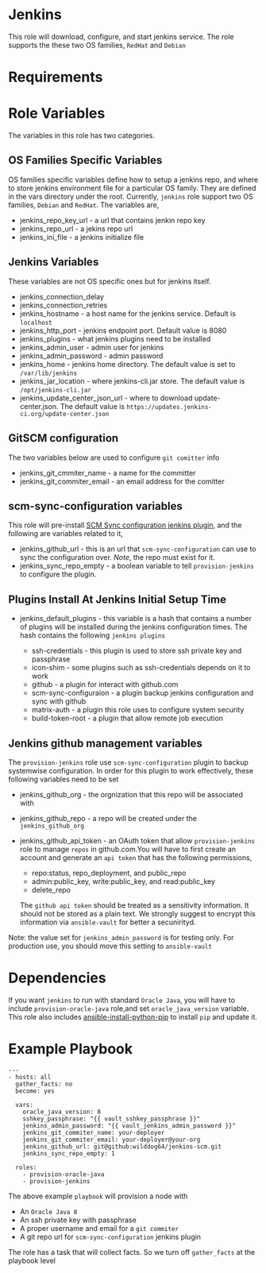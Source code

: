 # Jenkins
This role will download, configure, and start jenkins service. The role supports the these
two OS families, `RedHat` and `Debian`

# Requirements

# Role Variables
The variables in this role has two categories.

## OS Families Specific Variables
OS families specific variables define how to setup a
jenkins repo, and where to store jenkins environment file
for a particular OS family. They are defined in the 
vars directory under the root. Currently, `jenkins` role
support two OS families, `Debian` and `RedHat`. The variables are,

* jenkins_repo_key_url - a url that contains jenkin repo key
* jenkins_repo_url - a jekins repo url
* jenkins_ini_file - a jenkins initialize file

## Jenkins Variables
These variables are not OS specific ones but for jenkins itself.

* jenkins_connection_delay
* jenkins_connection_retries
* jenkins_hostname - a host name for the jenkins service. Default is `localhost`
* jenkins_http_port - jenkins endpoint port. Default value is 8080
* jenkins_plugins - what jenkins plugins need to be installed
* jenkins_admin_user - admin user for jenkins
* jenkins_admin_password - admin password
* jenkins_home - jenkins home directory. The default value is set to `/var/lib/jenkins`
* jenkins_jar_location - where jenkins-cli.jar store. The default value is `/opt/jenkins-cli.jar`
* jenkins_update_center_json_url - where to download update-center.json. The default value is `https://updates.jenkins-ci.org/update-center.json`

## GitSCM configuration
The two variables below are used to configure `git comitter` info

* jenkins_git_cmmiter_name - a name for the committer
* jenkins_git_commiter_email - an email address for the comitter

## scm-sync-configuration variables
This role will pre-install [SCM Sync configuration jenkins plugin](https://wiki.jenkins-ci.org/display/JENKINS/SCM+Sync+configuration+plugin), and the following are variables related to it,

* jenkins_github_url - this is an url that `scm-sync-configuration` can use to sync the configuration over. _Note_, the repo must exist for it.
* jenkins_sync_repo_empty - a boolean variable to tell `provision-jenkins` to configure the plugin.

## Plugins Install At Jenkins Initial Setup Time

* jenkins_default_plugins - this variable is a hash that contains a number of plugins will be installed during the jenkins configuration times. The hash contains the following `jenkins plugins`

	* ssh-credentials - this plugin is used to store ssh private key and passphrase
	* icon-shim - some plugins such as ssh-credentials depends on it to work
	* github - a plugin for interact with github.com
	* scm-sync-configuraion - a plugin backup jenkins configuration and sync with github
	* matrix-auth - a plugin this role uses to configure system security
	* build-token-root - a plugin that allow remote job execution

## Jenkins github management variables
The `provision-jenkins` role use `scm-sync-configuration` plugin to backup systemwise configuration. In order for this plugin to work effectively, these following variables need to be set

* jenkins_github_org - the orgnization that this repo will be associated with
* jenkins_github_repo - a repo will be created under the `jenkins_github_org`
* jenkins_github_api_token - an OAuth token that allow `provision-jenkins` role to manage `repos` in github.com.You will have to first create an account and generate an `api token` that has the following permissions,

  * repo:status, repo_deployment, and public_repo
  * admin:public_key, write:public_key, and read:public_key
  * delete_repo

  The `github api token` should be treated as a sensitivity information. It should not be stored as a plain text. We strongly suggest to encrypt this information via `ansible-vault` for better a secunirityd.

Note: the value set for `jenkins_admin_password` is for testing only. For production use, you should move this setting to `ansible-vault`

# Dependencies

If you want `jenkins` to run with standard `Oracle Java`, you will have to include `provision-oracle-java` role,and set `oracle_java_version` variable.
This role also includes [ansible-install-python-pip](https://github.com/wilddog64/ansible-install-python-pip) to install `pip` and update it.

# Example Playbook

    ---
    - hosts: all
      gather_facts: no
      become: yes

	  vars:
        oracle_java_version: 8
        sshkey_passphrase: "{{ vault_sshkey_passphrase }}"
        jenkins_admin_password: "{{ vault_jenkins_admin_password }}"
        jenkins_git_commiter_name: your-deployer
        jenkins_git_commiter_email: your-deployer@your-org
        jenkins_github_url: git@github:wilddog64/jenkins-scm.git
        jenkins_sync_repo_empty: 1

      roles:
	    - provision-oracle-java
        - provision-jenkins

The above example `playbook` will provision a node with

* An `Oracle Java 8`
* An ssh private key with passphrase
* A proper username and email for a `git commiter`
* A git repo url for `scm-sync-configuration` jenkins plugin

The role has a task that will collect facts. So we turn off `gather_facts` at the playbook level
